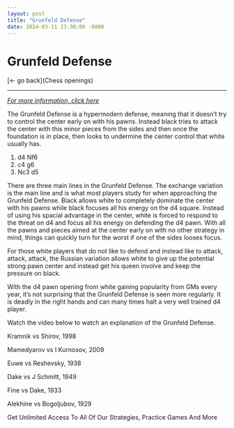 ```yaml
---
layout: post
title: "Grunfeld Defense"
date: 2024-03-11 23:30:09 -0000
---
```

Grunfeld Defense
==============

[<- go back](Chess openings)
***
*[For more information, click here](https://www.thechesswebsite.com/grunfeld-defense/)*



The Grunfeld Defense is a hypermodern defense, meaning that it doesn’t try to control the center early on with his pawns. Instead black tries to attack the center with this minor pieces from the sides and then once the foundation is in place, then looks to undermine the center control that white usually has.

1. d4 Nf6
2. c4 g6
3. Nc3 d5

There are three main lines in the Grunfeld Defense. The exchange variation is the main line and is what most players study for when approaching the Grunfeld Defense. Black allows white to completely dominate the center with his pawns while black focuses all his energy on the d4 square. Instead of using his spacial advantage in the center, white is forced to respond to the threat on d4 and focus all his energy on defending the d4 pawn. With all the pawns and pieces aimed at the center early on with no other strategy in mind, things can quickly turn for the worst if one of the sides looses focus.

For those white players that do not like to defend and instead like to attack, attack, attack, the Russian variation allows white to give up the potential strong pawn center and instead get his queen involve and keep the pressure on black.

With the d4 pawn opening from white gaining popularity from GMs every year, it’s not surprising that the Grunfeld Defense is seen more regularly. It is deadly in the right hands and can many times halt a very well trained d4 player.

Watch the video below to watch an explanation of the Grunfeld Defense.






Kramnik vs Shirov, 1998

Mamedyarov vs I Kurnosov, 2009

Euwe vs Reshevsky, 1938

Dake vs J Schmitt, 1949

Fine vs Dake, 1933

Alekhine vs Bogoljubov, 1929

Get Unlimited Access To All Of Our Strategies, Practice Games And More

